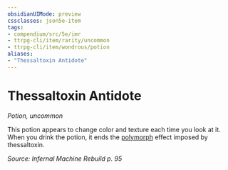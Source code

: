 ```yaml
---
obsidianUIMode: preview
cssclasses: json5e-item
tags:
- compendium/src/5e/imr
- ttrpg-cli/item/rarity/uncommon
- ttrpg-cli/item/wondrous/potion
aliases: 
- "Thessaltoxin Antidote"
---
```

# Thessaltoxin Antidote
*Potion, uncommon*  


This potion appears to change color and texture each time you look at it. When you drink the potion, it ends the [polymorph](/3-Mechanics/CLI/spells/polymorph.md) effect imposed by thessaltoxin.

*Source: Infernal Machine Rebuild p. 95*